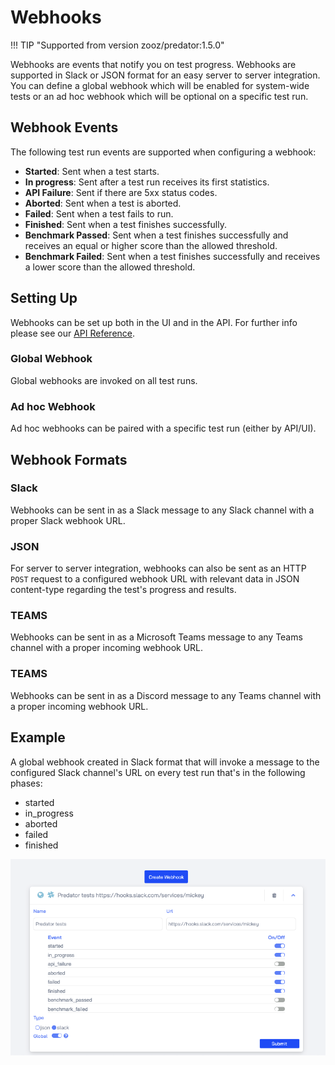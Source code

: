 # Webhooks
!!! TIP "Supported from version zooz/predator:1.5.0"

Webhooks are events that notify you on test progress. 
Webhooks are supported in Slack or JSON format for an easy server to server integration. 
You can define a global webhook which will be enabled for system-wide tests or an ad hoc webhook which will be optional on a specific test run.

## Webhook Events
The following test run events are supported when configuring a webhook:

- **Started**: Sent when a test starts.
- **In progress**: Sent after a test run receives its first statistics.
- **API Failure**: Sent if there are 5xx status codes.
- **Aborted**: Sent when a test is aborted.
- **Failed**: Sent when a test fails to run.
- **Finished**: Sent when a test finishes successfully.
- **Benchmark Passed**: Sent when a test finishes successfully and receives an equal or higher score than the allowed threshold.
- **Benchmark Failed**: Sent when a test finishes successfully and receives a lower score than the allowed threshold.

## Setting Up
Webhooks can be set up both in the UI and in the API. For further info please see our <u>[API Reference](apireference.md)</u>.

### Global Webhook
Global webhooks are invoked on all test runs.

### Ad hoc Webhook
Ad hoc webhooks can be paired with a specific test run (either by API/UI).

## Webhook Formats

### Slack
Webhooks can be sent in as a Slack message to any Slack channel with a proper Slack webhook URL.

### JSON
For server to server integration, webhooks can also be sent as an HTTP `POST` request to a configured webhook URL with relevant data in JSON content-type regarding the test's progress and results.

### TEAMS
Webhooks can be sent in as a Microsoft Teams message to any Teams channel with a proper incoming webhook URL.

### TEAMS
Webhooks can be sent in as a Discord message to any Teams channel with a proper incoming webhook URL.

## Example
A global webhook created in Slack format that will invoke a message to the configured Slack channel's URL on every test run that's in the following phases:

 - started 
 - in_progress
 - aborted
 - failed
 - finished
 
![webhooks](images/create-webhook.png)